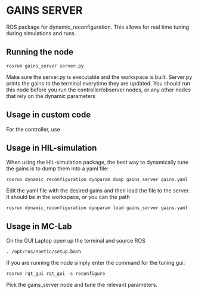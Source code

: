 # GAINS SERVER

ROS package for dynamic_reconfiguration. This allows for real time tuning during simulations and runs.

## Running the node

```
rosrun gains_server server.py
```

Make sure the server.py is executable and the workspace is built. Server.py prints the gains to the terminal everytime they are 
updated. You should run this node before you run the controller/observer nodes, or any other nodes that rely on the dynamic
parameters


## Usage in custom code

For the controller, use 

## Usage in HIL-simulation

When using the HIL-simulation package, the best way to dynamically tune the gains is to dump them into a yaml file: 

```
rosrun dynamic_reconfiguration dynparam dump gains_server gains.yaml
```

Edit the yaml file with the desired gains and then load the file to the server. It should be in the workspace, or you can 
the path

```
rosrun dynamic_reconfiguration dynparam load gains_server gains.yaml
```

## Usage in MC-Lab
On the GUI Laptop open up the terminal and source ROS

```
. /opt/ros/noetic/setup.bash
```

If you are running the node simply enter the command for the tuning gui: 

```
rosrun rqt_gui rqt_gui -s reconfigure
```

Pick the gains_server node and tune the relevant parameters. 
